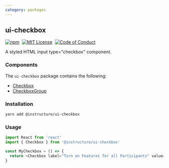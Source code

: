 ```yaml
---
category: packages
---
```


## ui-checkbox

[![npm][npm]][npm-url]&nbsp;
[![MIT License][license-badge]][license]&nbsp;
[![Code of Conduct][coc-badge]][coc]

A styled HTML input type="checkbox" component.

### Components

The `ui-checkbox` package contains the following:

- [Checkbox](#Checkbox)
- [CheckboxGroup](#CheckboxGroup)

### Installation

```sh
yarn add @instructure/ui-checkbox
```

### Usage

```js
import React from 'react'
import { Checkbox } from '@instructure/ui-checkbox'

const MyCheckbox = () => {
  return <Checkbox label="Turn on Features for all Participants" value="on" />
}
```

[npm]: https://img.shields.io/npm/v/@instructure/ui-checkbox.svg
[npm-url]: https://npmjs.com/package/@instructure/ui-checkbox
[license-badge]: https://img.shields.io/npm/l/instructure-ui.svg?style=flat-square
[license]: https://github.com/instructure/instructure-ui/blob/master/LICENSE
[coc-badge]: https://img.shields.io/badge/code%20of-conduct-ff69b4.svg?style=flat-square
[coc]: https://github.com/instructure/instructure-ui/blob/master/CODE_OF_CONDUCT.md
